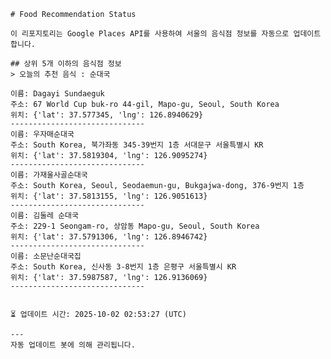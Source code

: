 
    # Food Recommendation Status

    이 리포지토리는 Google Places API를 사용하여 서울의 음식점 정보를 자동으로 업데이트합니다.

    ## 상위 5개 이하의 음식점 정보
    > 오늘의 추천 음식 : 순대국

	이름: Dagayi Sundaeguk
	주소: 67 World Cup buk-ro 44-gil, Mapo-gu, Seoul, South Korea
	위치: {'lat': 37.577345, 'lng': 126.8940629}
	------------------------------
	이름: 우자매순대국
	주소: South Korea, 북가좌동 345-39번지 1층 서대문구 서울특별시 KR
	위치: {'lat': 37.5819304, 'lng': 126.9095274}
	------------------------------
	이름: 가재울사골순대국
	주소: South Korea, Seoul, Seodaemun-gu, Bukgajwa-dong, 376-9번지 1층
	위치: {'lat': 37.5813155, 'lng': 126.9051613}
	------------------------------
	이름: 김둘레 순대국
	주소: 229-1 Seongam-ro, 상암동 Mapo-gu, Seoul, South Korea
	위치: {'lat': 37.5791306, 'lng': 126.8946742}
	------------------------------
	이름: 소문난순대국집
	주소: South Korea, 신사동 3-8번지 1층 은평구 서울특별시 KR
	위치: {'lat': 37.5987587, 'lng': 126.9136069}
	------------------------------


    ⏳ 업데이트 시간: 2025-10-02 02:53:27 (UTC)

    ---
    자동 업데이트 봇에 의해 관리됩니다.
    